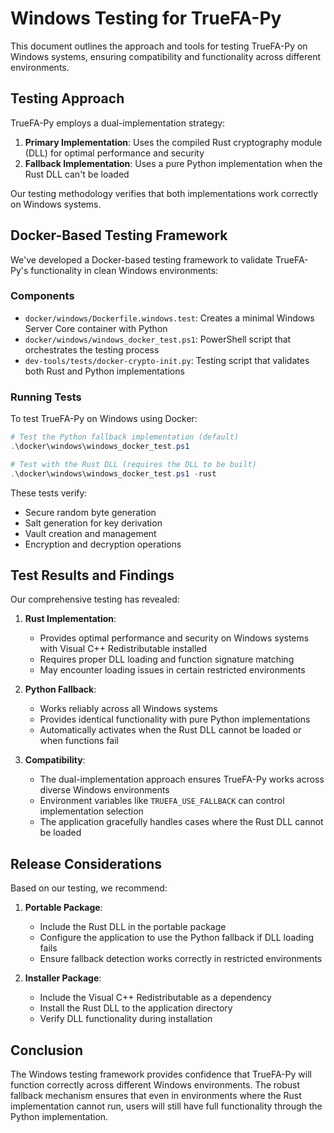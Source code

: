 # Windows Testing for TrueFA-Py

This document outlines the approach and tools for testing TrueFA-Py on Windows systems, ensuring compatibility and functionality across different environments.

## Testing Approach

TrueFA-Py employs a dual-implementation strategy:

1. **Primary Implementation**: Uses the compiled Rust cryptography module (DLL) for optimal performance and security
2. **Fallback Implementation**: Uses a pure Python implementation when the Rust DLL can't be loaded

Our testing methodology verifies that both implementations work correctly on Windows systems.

## Docker-Based Testing Framework

We've developed a Docker-based testing framework to validate TrueFA-Py's functionality in clean Windows environments:

### Components

- `docker/windows/Dockerfile.windows.test`: Creates a minimal Windows Server Core container with Python
- `docker/windows/windows_docker_test.ps1`: PowerShell script that orchestrates the testing process
- `dev-tools/tests/docker-crypto-init.py`: Testing script that validates both Rust and Python implementations

### Running Tests

To test TrueFA-Py on Windows using Docker:

```powershell
# Test the Python fallback implementation (default)
.\docker\windows\windows_docker_test.ps1

# Test with the Rust DLL (requires the DLL to be built)
.\docker\windows\windows_docker_test.ps1 -rust
```

These tests verify:
- Secure random byte generation
- Salt generation for key derivation
- Vault creation and management
- Encryption and decryption operations

## Test Results and Findings

Our comprehensive testing has revealed:

1. **Rust Implementation**:
   - Provides optimal performance and security on Windows systems with Visual C++ Redistributable installed
   - Requires proper DLL loading and function signature matching
   - May encounter loading issues in certain restricted environments

2. **Python Fallback**:
   - Works reliably across all Windows systems
   - Provides identical functionality with pure Python implementations
   - Automatically activates when the Rust DLL cannot be loaded or when functions fail

3. **Compatibility**:
   - The dual-implementation approach ensures TrueFA-Py works across diverse Windows environments
   - Environment variables like `TRUEFA_USE_FALLBACK` can control implementation selection
   - The application gracefully handles cases where the Rust DLL cannot be loaded

## Release Considerations

Based on our testing, we recommend:

1. **Portable Package**:
   - Include the Rust DLL in the portable package
   - Configure the application to use the Python fallback if DLL loading fails
   - Ensure fallback detection works correctly in restricted environments

2. **Installer Package**:
   - Include the Visual C++ Redistributable as a dependency
   - Install the Rust DLL to the application directory
   - Verify DLL functionality during installation

## Conclusion

The Windows testing framework provides confidence that TrueFA-Py will function correctly across different Windows environments. The robust fallback mechanism ensures that even in environments where the Rust implementation cannot run, users will still have full functionality through the Python implementation. 